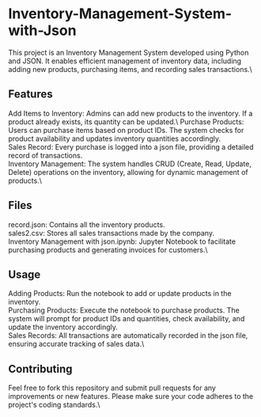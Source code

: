 # Inventory-Management-System-with-Json
This project is an Inventory Management System developed using Python and JSON. It enables efficient management of inventory data, including adding new products, purchasing items, and recording sales transactions.\

## Features

Add Items to Inventory: Admins can add new products to the inventory. If a product already exists, its quantity can be updated.\ 
Purchase Products: Users can purchase items based on product IDs. The system checks for product availability and updates inventory quantities accordingly.\
Sales Record: Every purchase is logged into a json file, providing a detailed record of transactions.\
Inventory Management: The system handles CRUD (Create, Read, Update, Delete) operations on the inventory, allowing for dynamic management of products.\

## Files
record.json: Contains all the inventory products.\
sales2.csv: Stores all sales transactions made by the company.\
Inventory Management with json.ipynb: Jupyter Notebook to facilitate purchasing products and generating invoices for customers.\

## Usage
Adding Products: Run the notebook to add or update products in the inventory.\
Purchasing Products: Execute the notebook to purchase products. The system will prompt for product IDs and quantities, check availability, and update the inventory accordingly.\
Sales Records: All transactions are automatically recorded in the json file, ensuring accurate tracking of sales data.\

## Contributing
Feel free to fork this repository and submit pull requests for any improvements or new features. Please make sure your code adheres to the project's coding standards.\
